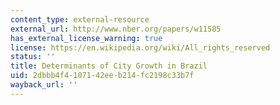```yaml
---
content_type: external-resource
external_url: http://www.nber.org/papers/w11585
has_external_license_warning: true
license: https://en.wikipedia.org/wiki/All_rights_reserved
status: ''
title: Determinants of City Growth in Brazil
uid: 2dbbb4f4-1071-42ee-b214-fc2198c33b7f
wayback_url: ''
---
```

